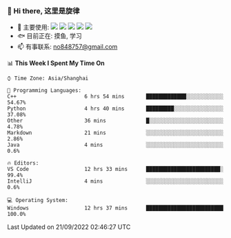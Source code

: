### 👋 Hi there, 这里是旋律
- 🔭 主要使用: 
![](https://img.shields.io/badge/-Python-3e74a2?style=flat-square&logo=Python&logoColor=fff)
![](https://img.shields.io/badge/-Java-007396?mstyle=flat-square&logo=Java&logoColor=fff)
![](https://img.shields.io/badge/-Node.js-339933?style=flat-square&logo=Node.js&logoColor=fff)
![](https://img.shields.io/badge/-PostgreSQL-4169e1?style=flat-square&logo=PostgreSQL&logoColor=fff)
![](https://img.shields.io/badge/-VSCode-007acc?style=flat-square&logo=Visual-Studio-Code&logoColor=fff)
- 🐟 目前正在: 摸鱼, 学习
- 📫 有事联系: no848757@gmail.com

<!--START_SECTION:waka-->
📊 **This Week I Spent My Time On** 

```text
⌚︎ Time Zone: Asia/Shanghai

💬 Programming Languages: 
C++                      6 hrs 54 mins       █████████████░░░░░░░░░░░░   54.67% 
Python                   4 hrs 40 mins       █████████░░░░░░░░░░░░░░░░   37.08% 
Other                    36 mins             █░░░░░░░░░░░░░░░░░░░░░░░░   4.78% 
Markdown                 21 mins             ░░░░░░░░░░░░░░░░░░░░░░░░░   2.86% 
Java                     4 mins              ░░░░░░░░░░░░░░░░░░░░░░░░░   0.6%

🔥 Editors: 
VS Code                  12 hrs 33 mins      ████████████████████████░   99.4% 
IntelliJ                 4 mins              ░░░░░░░░░░░░░░░░░░░░░░░░░   0.6%

💻 Operating System: 
Windows                  12 hrs 37 mins      █████████████████████████   100.0%

```


 Last Updated on 21/09/2022 02:46:27 UTC
<!--END_SECTION:waka-->
